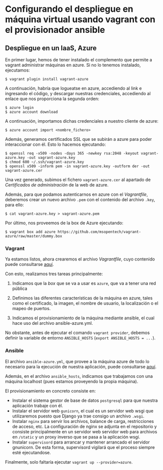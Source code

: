 Configurando el despliegue en máquina virtual usando vagrant con el provisionador ansible
===

## Despliegue en un IaaS, Azure
En primer lugar, hemos de tener instalado el complemento que permite a vagrant administrar máquinas en azure. Si no lo tenemos instalado, ejecutamos:

```
$ vagrant plugin install vagrant-azure
```

A continuación, habría que logueatse en azure, accediendo al link e ingresando el código, y descargar nuestras credenciales, accediendo al enlace que nos proporciona la segunda orden:

```
$ azure login
$ azure account download
```

A continuación, importamos dichas credenciales a nuestro cliente de azure:

```
$ azure account import <nombre_fichero>
```

Además, generamos certificados SSL que se subirán a azure para poder interaccionar con él. Esto lo hacemos ejecutando:

```
$ openssl req -x509 -nodes -days 365 -newkey rsa:2048 -keyout vagrant-azure.key -out vagrant-azure.key
$ chmod 600 ~/.ssh/vagrant-azure.key
$ openssl x509 -inform pem -in vagrant-azure.key -outform der -out vagrant-azure.cer
```

Una vez generado, subimos el fichero `vagrant-azure.cer` al apartado de _Certificados de administración_ de la web de azure.

Además, para que podamos autenticarnos en azure con el _Vagrantfile_, deberemos crear un nuevo archivo `.pem` con el contenido del archivo `.key`, para ello:

```
$ cat vagrant-azure.key > vagrant-azure.pem
```

Por último, nos proveemos de la box de Azure ejecutando:

```
$ vagrant box add azure https://github.com/msopentech/vagrant-azure/raw/master/dummy.box
```

### Vagrant
Ya estamos listos, ahora crearemos el archivo _Vagrantfile_, cuyo contenido puede consultarse [aquí](../VagrantAzure/Vagrantfile).

Con esto, realizamos tres tareas principalmente:

1. Indicamos que la _box_ que se va a usar es `azure`, que va a tener una red pública

2. Definimos las diferentes características de la máquina en azure, tales como el certificado, la imagen, el nombre de usuario, la localización o el mapeo de puertos.
3. Indicamos el provisionamiento de la máquina mediante ansible, el cual hace uso del archivo ansible-azure.yml.

No obstante, antes de ejecutar el comando `vagrant provider`, debemos definir la variable de entorno `ANSIBLE_HOSTS` (`export ANSIBLE_HOSTS = ...`).

### Ansible
El archivo `ansible-azure.yml`, que provee a la máquina azure de todo lo necesario para la ejecución de nuestra aplicación, puede consultarse [aquí](../VagrantAzure/ansible-azure.yml).

Además, en el archivo `ansible_hosts`, indicamos que trabajamos con una máquina localhost (pues estamos proveyendo la propia máquina).

El provisionamiento en concreto consiste en:

- Instalar el sistema gestor de base de datos `postgresql` para que nuestra aplicación trabaje con él.
- Instalar el servidor web `gunicorn`, el cual es un servidor web wsgi que utilizaremos puesto que Django ya trae consigo un archivo `.wsgi`.
- Instalar `nginx` para servir los archivos, balance de carga, restricciones de acceso, etc. La configuración de nginx se adjunta en el repositorio y consiste principalmente en un servidor web servidor web para archivos en  `/static` y un proxy inverso que se pasa a la aplicación wsgi.
- Instalar `supervisord` para arrancar y mantener arrancado el servidor gnunicorn. De esta forma, supervisord vigilará que el proceso siempre esté ejecutandose.

Finalmente, solo faltaría ejecutar `vagrant up --provider=azure`.
